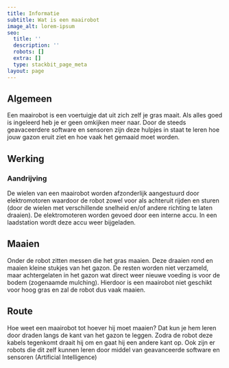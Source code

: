 ```yaml
---
title: Informatie
subtitle: Wat is een maairobot
image_alt: lorem-ipsum
seo:
  title: ''
  description: ''
  robots: []
  extra: []
  type: stackbit_page_meta
layout: page
---
```

## Algemeen

Een maairobot is een voertuigje dat uit zich zelf je gras maait. Als alles goed is ingeleerd heb je er geen omkijken meer naar. Door de steeds geavaceerdere software en sensoren zijn deze hulpjes in staat te leren hoe jouw gazon eruit ziet en hoe vaak het gemaaid moet worden.

## Werking
### Aandrijving
De wielen van een maairobot worden afzonderlijk aangestuurd door elektromotoren waardoor de robot zowel voor als achteruit rijden en sturen (door de wielen met verschillende snelheid en/of andere richting te laten draaien). De elektromoteren worden gevoed door een interne accu. In een laadstation wordt deze accu weer bijgeladen.

## Maaien
Onder de robot zitten messen die het gras maaien. Deze draaien rond en maaien kleine stukjes van het gazon. De resten worden niet verzameld, maar achtergelaten in het gazon wat direct weer nieuwe voeding is voor de bodem (zogenaamde mulching). Hierdoor is een maairobot niet geschikt voor hoog gras en zal de robot dus vaak maaien.

## Route
Hoe weet een maairobot tot hoever hij moet maaien? Dat kun je hem leren door draden langs de kant van het gazon te leggen. Zodra de robot deze kabels tegenkomt draait hij om en gaat hij een andere kant op. Ook zijn er robots die dit zelf kunnen leren door middel van geavanceerde software en sensoren (Artificial Intelligence)